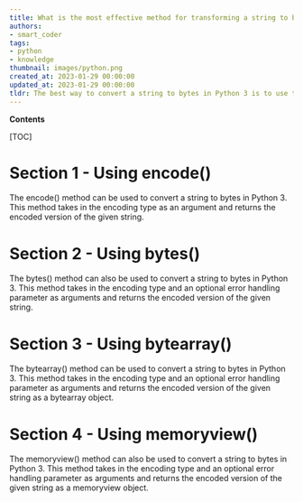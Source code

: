 ```yaml
---
title: What is the most effective method for transforming a string to bytes in Python 3?
authors:
- smart_coder
tags:
- python
- knowledge
thumbnail: images/python.png
created_at: 2023-01-29 00:00:00
updated_at: 2023-01-29 00:00:00
tldr: The best way to convert a string to bytes in Python 3 is to use the encode() method.
---
```


**Contents**

[TOC]

# Section 1 - Using encode()
The encode() method can be used to convert a string to bytes in Python 3. This method takes in the encoding type as an argument and returns the encoded version of the given string.

# Section 2 - Using bytes()
The bytes() method can also be used to convert a string to bytes in Python 3. This method takes in the encoding type and an optional error handling parameter as arguments and returns the encoded version of the given string.

# Section 3 - Using bytearray()
The bytearray() method can be used to convert a string to bytes in Python 3. This method takes in the encoding type and an optional error handling parameter as arguments and returns the encoded version of the given string as a bytearray object.

# Section 4 - Using memoryview()
The memoryview() method can also be used to convert a string to bytes in Python 3. This method takes in the encoding type and an optional error handling parameter as arguments and returns the encoded version of the given string as a memoryview object.
